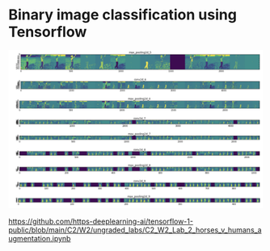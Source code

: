 # Binary image classification using Tensorflow

![example-gif-2](viz.png)

https://github.com/https-deeplearning-ai/tensorflow-1-public/blob/main/C2/W2/ungraded_labs/C2_W2_Lab_2_horses_v_humans_augmentation.ipynb
